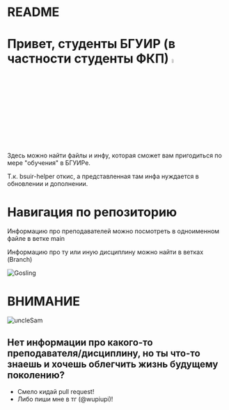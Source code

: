 # README

# Привет, студенты БГУИР (в частности студенты ФКП) <img src="https://media.giphy.com/media/v1.Y2lkPTc5MGI3NjExbWcwbXBpbnRtOHcxMjRydXdxdnhrOWE2amo0d2Vydm9na2Z4b3k3bCZlcD12MV9pbnRlcm5hbF9naWZfYnlfaWQmY3Q9Zw/c76IJLufpNwSULPk77/giphy.gif" width="5%" height="5%"/>
Здесь можно найти файлы и инфу, которая сможет вам пригодиться по мере "обучения" в БГУИРе.

Т.к. bsuir-helper откис, а представленная там инфа нуждается в обновлении и дополнении.

# Навигация по репозиторию
Информацию про преподавателей можно посмотреть в одноименном файле в ветке main 

Информацию про ту или иную дисциплину можно найти в ветках (Branch)

![Gosling](https://media.giphy.com/media/pi1HV6hj5Cffy/giphy.gif)

# ВНИМАНИЕ

![uncleSam](https://kulturologia.ru/files/u18476/Sovietpropaganda-2.jpg)

## Нет информации про какого-то преподавателя/дисциплину, но ты что-то знаешь и хочешь облегчить жизнь будущему поколению? 
- Смело кидай pull request!
- Либо пиши мне в тг (@wupiupi)!
